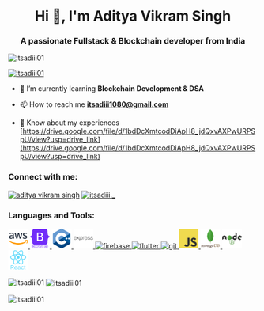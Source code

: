 <h1 align="center">Hi 👋, I'm Aditya Vikram Singh</h1>
<h3 align="center">A passionate Fullstack & Blockchain developer from India</h3>

<p align="left"> <img src="https://komarev.com/ghpvc/?username=itsadiii01&label=Profile%20views&color=0e75b6&style=flat" alt="itsadiii01" /> </p>

<p align="left"> <a href="https://github.com/ryo-ma/github-profile-trophy"><img src="https://github-profile-trophy.vercel.app/?username=itsadiii01" alt="itsadiii01" /></a> </p>

- 🌱 I’m currently learning **Blockchain Development & DSA**

- 📫 How to reach me **itsadiii1080@gmail.com**

- 📄 Know about my experiences [https://drive.google.com/file/d/1bdDcXmtcodDiApH8_jdQxvAXPwURPSpU/view?usp=drive_link](https://drive.google.com/file/d/1bdDcXmtcodDiApH8_jdQxvAXPwURPSpU/view?usp=drive_link)

<h3 align="left">Connect with me:</h3>
<p align="left">
<a href="https://linkedin.com/in/aditya vikram singh" target="blank"><img align="center" src="https://raw.githubusercontent.com/rahuldkjain/github-profile-readme-generator/master/src/images/icons/Social/linked-in-alt.svg" alt="aditya vikram singh" height="30" width="40" /></a>
<a href="https://instagram.com/itsadiii._" target="blank"><img align="center" src="https://raw.githubusercontent.com/rahuldkjain/github-profile-readme-generator/master/src/images/icons/Social/instagram.svg" alt="itsadiii._" height="30" width="40" /></a>
</p>

<h3 align="left">Languages and Tools:</h3>
<p align="left"> <a href="https://aws.amazon.com" target="_blank" rel="noreferrer"> <img src="https://raw.githubusercontent.com/devicons/devicon/master/icons/amazonwebservices/amazonwebservices-original-wordmark.svg" alt="aws" width="40" height="40"/> </a> <a href="https://getbootstrap.com" target="_blank" rel="noreferrer"> <img src="https://raw.githubusercontent.com/devicons/devicon/master/icons/bootstrap/bootstrap-plain-wordmark.svg" alt="bootstrap" width="40" height="40"/> </a> <a href="https://www.w3schools.com/cpp/" target="_blank" rel="noreferrer"> <img src="https://raw.githubusercontent.com/devicons/devicon/master/icons/cplusplus/cplusplus-original.svg" alt="cplusplus" width="40" height="40"/> </a> <a href="https://expressjs.com" target="_blank" rel="noreferrer"> <img src="https://raw.githubusercontent.com/devicons/devicon/master/icons/express/express-original-wordmark.svg" alt="express" width="40" height="40"/> </a> <a href="https://firebase.google.com/" target="_blank" rel="noreferrer"> <img src="https://www.vectorlogo.zone/logos/firebase/firebase-icon.svg" alt="firebase" width="40" height="40"/> </a> <a href="https://flutter.dev" target="_blank" rel="noreferrer"> <img src="https://www.vectorlogo.zone/logos/flutterio/flutterio-icon.svg" alt="flutter" width="40" height="40"/> </a> <a href="https://git-scm.com/" target="_blank" rel="noreferrer"> <img src="https://www.vectorlogo.zone/logos/git-scm/git-scm-icon.svg" alt="git" width="40" height="40"/> </a> <a href="https://developer.mozilla.org/en-US/docs/Web/JavaScript" target="_blank" rel="noreferrer"> <img src="https://raw.githubusercontent.com/devicons/devicon/master/icons/javascript/javascript-original.svg" alt="javascript" width="40" height="40"/> </a> <a href="https://www.mongodb.com/" target="_blank" rel="noreferrer"> <img src="https://raw.githubusercontent.com/devicons/devicon/master/icons/mongodb/mongodb-original-wordmark.svg" alt="mongodb" width="40" height="40"/> </a> <a href="https://nodejs.org" target="_blank" rel="noreferrer"> <img src="https://raw.githubusercontent.com/devicons/devicon/master/icons/nodejs/nodejs-original-wordmark.svg" alt="nodejs" width="40" height="40"/> </a> <a href="https://reactjs.org/" target="_blank" rel="noreferrer"> <img src="https://raw.githubusercontent.com/devicons/devicon/master/icons/react/react-original-wordmark.svg" alt="react" width="40" height="40"/> </a> </p>

<p><img align="left" src="https://github-readme-stats.vercel.app/api/top-langs?username=itsadiii01&show_icons=true&locale=en&layout=compact" alt="itsadiii01" /></p>

<p>&nbsp;<img align="center" src="https://github-readme-stats.vercel.app/api?username=itsadiii01&show_icons=true&locale=en" alt="itsadiii01" /></p>

<p><img align="center" src="https://github-readme-streak-stats.herokuapp.com/?user=itsadiii01&" alt="itsadiii01" /></p>
